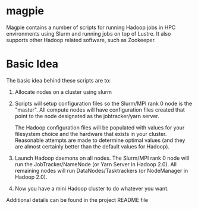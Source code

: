 magpie
======

Magpie contains a number of scripts for running Hadoop jobs in HPC
environments using Slurm and running jobs on top of Lustre.  It also
supports other Hadoop related software, such as Zookeeper.

Basic Idea
==========

The basic idea behind these scripts are to:

1) Allocate nodes on a cluster using slurm

2) Scripts will setup configuration files so the Slurm/MPI rank 0 node
   is the "master".  All compute nodes will have configuration files
   created that point to the node designated as the jobtracker/yarn
   server.

   The Hadoop configuration files will be populated with values for
   your filesystem choice and the hardware that exists in your
   cluster.  Reasonable attempts are made to determine optimal values
   (and they are almost certainly better than the default values for
   Hadoop).

3) Launch Hadoop daemons on all nodes.  The Slurm/MPI rank 0 node will
   run the JobTracker/NameNode (or Yarn Server in Hadoop 2.0).  All
   remaining nodes will run DataNodes/Tasktrackers (or NodeManager in
   Hadoop 2.0).

4) Now you have a mini Hadoop cluster to do whatever you want.

Additional details can be found in the project README file
